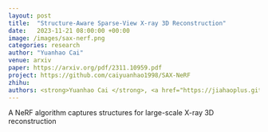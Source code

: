 ```yaml
---
layout: post
title:  "Structure-Aware Sparse-View X-ray 3D Reconstruction"
date:   2023-11-21 08:00:00 +00:00
image: /images/sax-nerf.png
categories: research
author: "Yuanhao Cai"
venue: arxiv
paper: https://arxiv.org/pdf/2311.10959.pdf
project: https://github.com/caiyuanhao1998/SAX-NeRF
zhihu: 
authors: <strong>Yuanhao Cai </strong>, <a href="https://jiahaoplus.github.io/">jiahao Wang</a>, <a href="https://www.cs.jhu.edu/~ayuille/">Alan Yuille</a>, <a href="https://www.zongweiz.com/">Zongwei Zhou*</a>, <a href="https://scholar.google.com/citations?hl=en&user=YR7re-cAAAAJ">Angtian Wang</a>
---
```

A NeRF algorithm captures structures for large-scale X-ray 3D reconstruction
